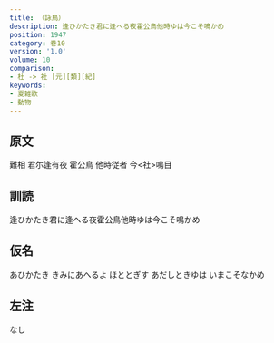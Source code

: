```yaml
---
title: （詠鳥）
description: 逢ひかたき君に逢へる夜霍公鳥他時ゆは今こそ鳴かめ
position: 1947
category: 巻10
version: '1.0'
volume: 10
comparison:
- 杜 -> 社 [元][類][紀]
keywords:
- 夏雑歌
- 動物
---
```


## 原文

難相 君尓逢有夜 霍公鳥 他時従者 今<社>鳴目

## 訓読

逢ひかたき君に逢へる夜霍公鳥他時ゆは今こそ鳴かめ

## 仮名

あひかたき きみにあへるよ ほととぎす あだしときゆは いまこそなかめ

## 左注

なし
